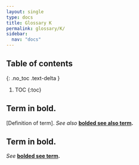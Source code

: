 ```yaml
---
layout: single
type: docs
title: Glossary K
permalink: glossary/K/
sidebar:
  nav: "docs"
---
```


## Table of contents
{: .no_toc .text-delta }

1. TOC
{:toc}

## **Term in bold.** 
[Definition of term]. *See also* **[bolded see also term](/DCRMR/glossary/Letter/#bolded-see-also-term).**

## **Term in bold.**
*See* **[bolded see term](/DCRMR/glossary/Letter/#bolded-see-also-term).**